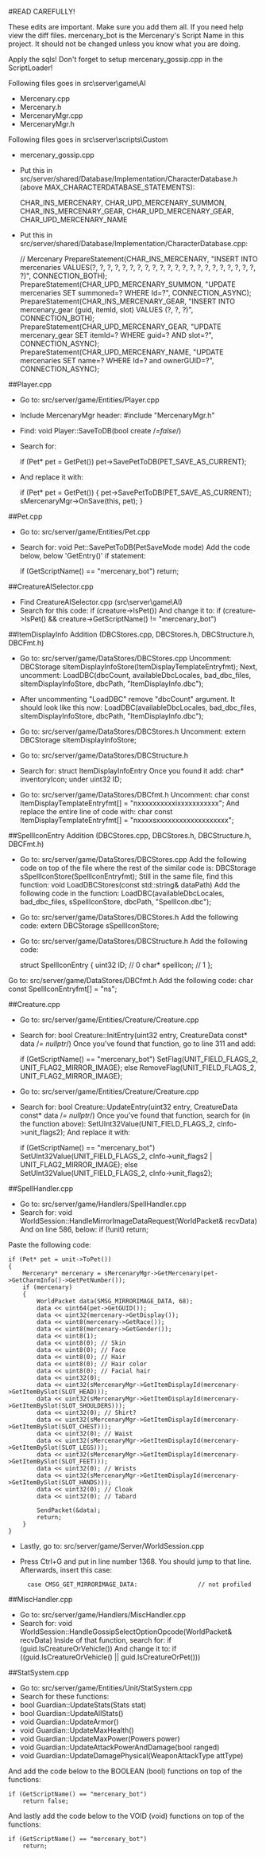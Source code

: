 #READ CAREFULLY!

These edits are important. Make sure you add them all. If you need help view the diff files.
mercenary_bot is the Mercenary's Script Name in this project. It should not be changed unless you know what you are doing.

Apply the sqls!
Don't forget to setup mercenary_gossip.cpp in the ScriptLoader!

Following files goes in src\server\game\AI
* Mercenary.cpp
* Mercenary.h
* MercenaryMgr.cpp
* MercenaryMgr.h

Following files goes in src\server\scripts\Custom
* mercenary_gossip.cpp

* Put this in src/server/shared/Database/Implementation/CharacterDatabase.h (above MAX_CHARACTERDATABASE_STATEMENTS):

    CHAR_INS_MERCENARY,
    CHAR_UPD_MERCENARY_SUMMON,
    CHAR_INS_MERCENARY_GEAR,
    CHAR_UPD_MERCENARY_GEAR,
    CHAR_UPD_MERCENARY_NAME

* Put this in src/server/shared/Database/Implementation/CharacterDatabase.cpp:

	// Mercenary
    PrepareStatement(CHAR_INS_MERCENARY, "INSERT INTO mercenaries VALUES(?, ?, ?, ?, ?, ?, ?, ?, ?, ?, ?, ?, ?, ?, ?, ?, ?, ?, ?, ?, ?, ?, ?)", CONNECTION_BOTH);
    PrepareStatement(CHAR_UPD_MERCENARY_SUMMON, "UPDATE mercenaries SET summoned=? WHERE Id=?", CONNECTION_ASYNC);
    PrepareStatement(CHAR_INS_MERCENARY_GEAR, "INSERT INTO mercenary_gear (guid, itemId, slot) VALUES (?, ?, ?)", CONNECTION_BOTH);
    PrepareStatement(CHAR_UPD_MERCENARY_GEAR, "UPDATE mercenary_gear SET itemId=? WHERE guid=? AND slot=?", CONNECTION_ASYNC);
    PrepareStatement(CHAR_UPD_MERCENARY_NAME, "UPDATE mercenaries SET name=? WHERE Id=? and ownerGUID=?", CONNECTION_ASYNC);

##Player.cpp

* Go to: src/server/game/Entities/Player.cpp
* Include MercenaryMgr header: #include "MercenaryMgr.h"

* Find: void Player::SaveToDB(bool create /*=false*/)
* Search for:

     if (Pet* pet = GetPet())
         pet->SavePetToDB(PET_SAVE_AS_CURRENT);
		 
* And replace it with:

    if (Pet* pet = GetPet())
    {
        pet->SavePetToDB(PET_SAVE_AS_CURRENT);
        sMercenaryMgr->OnSave(this, pet);
    }

##Pet.cpp

* Go to: src/server/game/Entities/Pet.cpp
* Search for: void Pet::SavePetToDB(PetSaveMode mode)
Add the code below, below 'GetEntry()' if statement: 

    if (GetScriptName() == "mercenary_bot")
        return;

##CreatureAISelector.cpp

* Find CreatureAISelector.cpp (src\server\game\AI\)
* Search for this code: if (creature->IsPet())
And change it to: if (creature->IsPet() && creature->GetScriptName() != "mercenary_bot")

##ItemDisplayInfo Addition (DBCStores.cpp, DBCStores.h, DBCStructure.h, DBCFmt.h)

* Go to: src/server/game/DataStores/DBCStores.cpp
Uncomment: DBCStorage <ItemDisplayInfoEntry> sItemDisplayInfoStore(ItemDisplayTemplateEntryfmt);
Next, uncomment: LoadDBC(dbcCount, availableDbcLocales, bad_dbc_files, sItemDisplayInfoStore,        dbcPath, "ItemDisplayInfo.dbc");

* After uncommenting "LoadDBC" remove "dbcCount" argument. It should look like this now:
LoadDBC(availableDbcLocales, bad_dbc_files, sItemDisplayInfoStore,        dbcPath, "ItemDisplayInfo.dbc");

* Go to: src/server/game/DataStores/DBCStores.h
Uncomment: extern DBCStorage <ItemDisplayInfoEntry>      sItemDisplayInfoStore;

* Go to: src/server/game/DataStores/DBCStructure.h
* Search for: struct ItemDisplayInfoEntry
Once you found it add: char* inventoryIcon; under uint32      ID;

* Go to: src/server/game/DataStores/DBCfmt.h
Uncomment: char const ItemDisplayTemplateEntryfmt[] = "nxxxxxxxxxxixxxxxxxxxxx";
And replace the entire line of code with: char const ItemDisplayTemplateEntryfmt[] = "nxxxxsxxxxxxxxxxxxxxxxxxx";


##SpellIconEntry Addition (DBCStores.cpp, DBCStores.h, DBCStructure.h, DBCFmt.h)

* Go to: src/server/game/DataStores/DBCStores.cpp
Add the following code on top of the file where the rest of the similar code is: DBCStorage <SpellIconEntry> sSpellIconStore(SpellIconEntryfmt);
Still in the same file, find this function: void LoadDBCStores(const std::string& dataPath)
Add the following code in the function: LoadDBC(availableDbcLocales, bad_dbc_files, sSpellIconStore,              dbcPath, "SpellIcon.dbc");

* Go to: src/server/game/DataStores/DBCStores.h
Add the following code: extern DBCStorage <SpellIconEntry>               sSpellIconStore;

* Go to: src/server/game/DataStores/DBCStructure.h
Add the following code:

    struct SpellIconEntry
    {
        uint32 ID;                                              // 0
        char* spellIcon;                                        // 1
    };

Go to: src/server/game/DataStores/DBCfmt.h
Add the following code: char const SpellIconEntryfmt[] = "ns";


##Creature.cpp

* Go to: src/server/game/Entities/Creature/Creature.cpp
* Search for: bool Creature::InitEntry(uint32 entry, CreatureData const* data /*= nullptr*/)
Once you've found that function, go to line 311 and add:

    if (GetScriptName() == "mercenary_bot")
        SetFlag(UNIT_FIELD_FLAGS_2, UNIT_FLAG2_MIRROR_IMAGE);
    else
        RemoveFlag(UNIT_FIELD_FLAGS_2, UNIT_FLAG2_MIRROR_IMAGE);
		
* Go to: src/server/game/Entities/Creature/Creature.cpp
* Search for: bool Creature::UpdateEntry(uint32 entry, CreatureData const* data /*= nullptr*/)
Once you've found that function, search for (in the function above): SetUInt32Value(UNIT_FIELD_FLAGS_2, cInfo->unit_flags2);
And replace it with:

    if (GetScriptName() == "mercenary_bot")
        SetUInt32Value(UNIT_FIELD_FLAGS_2, cInfo->unit_flags2 | UNIT_FLAG2_MIRROR_IMAGE);
    else
        SetUInt32Value(UNIT_FIELD_FLAGS_2, cInfo->unit_flags2);
		


##SpellHandler.cpp

* Go to: src/server/game/Handlers/SpellHandler.cpp
* Search for: void WorldSession::HandleMirrorImageDataRequest(WorldPacket& recvData)
And on line 586, below:
    if (!unit)
        return;

Paste the following code:

    if (Pet* pet = unit->ToPet())
    {
        Mercenary* mercenary = sMercenaryMgr->GetMercenary(pet->GetCharmInfo()->GetPetNumber());
        if (mercenary)
        {
            WorldPacket data(SMSG_MIRRORIMAGE_DATA, 68);
            data << uint64(pet->GetGUID());
            data << uint32(mercenary->GetDisplay());
            data << uint8(mercenary->GetRace());
            data << uint8(mercenary->GetGender());
            data << uint8(1);
            data << uint8(0); // Skin
            data << uint8(0); // Face
            data << uint8(0); // Hair
            data << uint8(0); // Hair color
            data << uint8(0); // Facial hair
            data << uint32(0);
            data << uint32(sMercenaryMgr->GetItemDisplayId(mercenary->GetItemBySlot(SLOT_HEAD)));
            data << uint32(sMercenaryMgr->GetItemDisplayId(mercenary->GetItemBySlot(SLOT_SHOULDERS)));
            data << uint32(0); // Shirt?
            data << uint32(sMercenaryMgr->GetItemDisplayId(mercenary->GetItemBySlot(SLOT_CHEST)));
            data << uint32(0); // Waist
            data << uint32(sMercenaryMgr->GetItemDisplayId(mercenary->GetItemBySlot(SLOT_LEGS)));
            data << uint32(sMercenaryMgr->GetItemDisplayId(mercenary->GetItemBySlot(SLOT_FEET)));
            data << uint32(0); // Wrists
            data << uint32(sMercenaryMgr->GetItemDisplayId(mercenary->GetItemBySlot(SLOT_HANDS)));
            data << uint32(0); // Cloak
            data << uint32(0); // Tabard

            SendPacket(&data);
            return;
        }
    }

* Lastly, go to: src/server/game/Server/WorldSession.cpp
* Press Ctrl+G and put in line number 1368. You should jump to that line.
Afterwards, insert this case:

        case CMSG_GET_MIRRORIMAGE_DATA:                 // not profiled

		
##MiscHandler.cpp

* Go to: src/server/game/Handlers/MiscHandler.cpp
* Search for: void WorldSession::HandleGossipSelectOptionOpcode(WorldPacket& recvData)
Inside of that function, search for: if (guid.IsCreatureOrVehicle())
And change it to: if ((guid.IsCreatureOrVehicle() || guid.IsCreatureOrPet()))


##StatSystem.cpp

* Go to: src/server/game/Entities/Unit/StatSystem.cpp
* Search for these functions:
 * bool Guardian::UpdateStats(Stats stat)
 * bool Guardian::UpdateAllStats()
 * void Guardian::UpdateArmor()
 * void Guardian::UpdateMaxHealth()
 * void Guardian::UpdateMaxPower(Powers power)
 * void Guardian::UpdateAttackPowerAndDamage(bool ranged)
 * void Guardian::UpdateDamagePhysical(WeaponAttackType attType)

And add the code below to the BOOLEAN (bool) functions on top of the functions:

    if (GetScriptName() == "mercenary_bot")
        return false;

And lastly add the code below to the VOID (void) functions on top of the functions:

    if (GetScriptName() == "mercenary_bot")
        return;